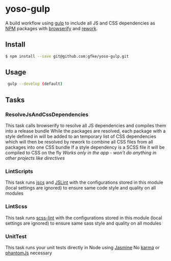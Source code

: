 # yoso-gulp

A build workflow using [gulp](http://gulpjs.com/) to include all JS and CSS dependencies as [NPM](https://www.npmjs.com/) 
packages with [browserify](http://browserify.org/) and [rework](https://github.com/reworkcss/rework-npm).


## Install
```bash
$ npm install --save git@github.com:gfke/yoso-gulp.git
```

## Usage
```bash
 gulp --develop (default) 
```

## Tasks

### ResolveJsAndCssDependencies
This task calls browserify to resolve all JS dependencies and compiles them into a release bundle
While the packages are resolved, each package with a style defined in will be added to an temporary list
of CSS dependencies which will then be resolved by rework to combine all CSS files from all packages into one
CSS bundle
If a style dependency is a SCSS file it will be compiled to CSS on the fly
*Works only in the app - won't do anything in other projects like directives*

### LintScripts
This task runs [jscs](http://jscs.info/) and [JSLint](http://jslint.com/) with the configurations stored
in this module (local settings are ignored) to ensure same code style and quality on all modules

### LintScss
This task runs [scss-lint](https://github.com/causes/scss-lint) with the configurations stored
in this module (local settings are ignored) to ensure same sass style and quality on all modules

### UnitTest
This task runs your unit tests directly in Node using [Jasmine](http://jasmine.github.io/)
No [karma](http://karma-runner.github.io) or [phantomJs](http://phantomjs.org/) necessary
